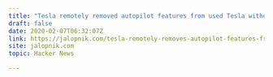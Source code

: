 ```yaml
---
title: "Tesla remotely removed autopilot features from used Tesla without notice"
draft: false
date: 2020-02-07T06:32:07Z
link: https://jalopnik.com/tesla-remotely-removes-autopilot-features-from-customer-1841472617?utm_medium=RSS&utm_source=hune
site: jalopnik.com
topic: Hacker News  

---
```

